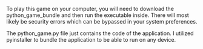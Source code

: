 To play this game on your computer, you will need to download the python_game_bundle and then run the executable inside. There will most likely be security errors which can be bypassed in your system preferences.

The python_game.py file just contains the code of the application. I utilized pyinstaller to bundle the application to be able to run on any device.
